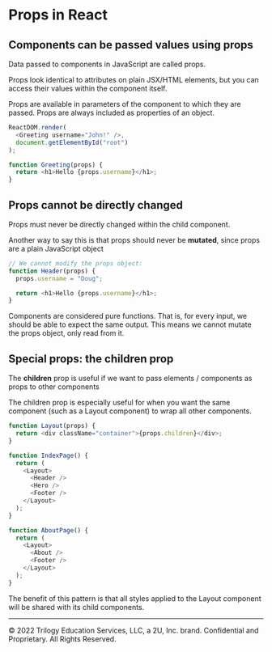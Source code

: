# Props in React

## Components can be passed values using props

Data passed to components in JavaScript are called props.

Props look identical to attributes on plain JSX/HTML elements, but you can access their values within the component itself.

Props are available in parameters of the component to which they are passed. Props are always included as properties of an object.

```js
ReactDOM.render(
  <Greeting username="John!" />,
  document.getElementById("root")
);

function Greeting(props) {
  return <h1>Hello {props.username}</h1>;
}
```

## Props cannot be directly changed

Props must never be directly changed within the child component.

Another way to say this is that props should never be **mutated**, since props are a plain JavaScript object

```js
// We cannot modify the props object:
function Header(props) {
  props.username = "Doug";

  return <h1>Hello {props.username}</h1>;
}
```

Components are considered pure functions. That is, for every input, we should be able to expect the same output. This means we cannot mutate the props object, only read from it.

## Special props: the children prop

The **children** prop is useful if we want to pass elements / components as props to other components

The children prop is especially useful for when you want the same component (such as a Layout component) to wrap all other components.

```js
function Layout(props) {
  return <div className="container">{props.children}</div>;
}

function IndexPage() {
  return (
    <Layout>
      <Header />
      <Hero />
      <Footer />
    </Layout>
  );
}

function AboutPage() {
  return (
    <Layout>
      <About />
      <Footer />
    </Layout>
  );
}
```

The benefit of this pattern is that all styles applied to the Layout component will be shared with its child components.

---
© 2022 Trilogy Education Services, LLC, a 2U, Inc. brand. Confidential and Proprietary. All Rights Reserved.
